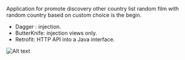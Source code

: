 Application for promote discovery other country
list random film with random country based on custom choice is the begin.

- Dagger :  injection.
- ButterKnife:  injection views only.
- Retrofit: HTTP API into a Java interface.

<img
  src="images/Screenshot_2022-08-21-06-19-42-72_92812990320c46b962307bc583f1999e.jpg.jpg"
  alt="Alt text"
  title="Optional title"
  style="display: inline-block; margin: 0 auto; max-width: 300px">
